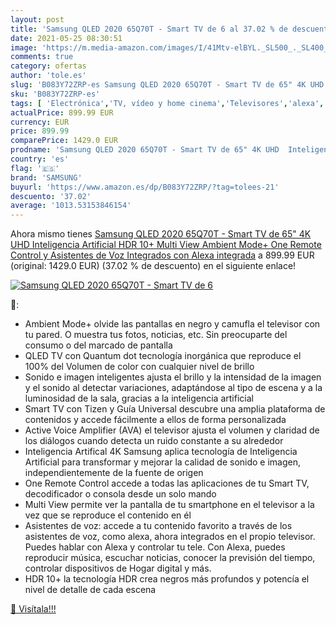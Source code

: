 ```yaml
---
layout: post
title: 'Samsung QLED 2020 65Q70T - Smart TV de 6 al 37.02 % de descuento'
date: 2021-05-25 08:30:51
image: 'https://m.media-amazon.com/images/I/41Mtv-elBYL._SL500_._SL400_.jpg'
comments: true
category: ofertas
author: 'tole.es'
slug: 'B083Y72ZRP-es Samsung QLED 2020 65Q70T - Smart TV de 65" 4K UHD...'
sku: 'B083Y72ZRP-es'
tags: [ 'Electrónica','TV, vídeo y home cinema','Televisores','alexa','samsung', ]
actualPrice: 899.99 EUR
currency: EUR
price: 899.99
comparePrice: 1429.0 EUR
prodname: 'Samsung QLED 2020 65Q70T - Smart TV de 65" 4K UHD  Inteligencia Artificial  HDR 10+  Multi View  Ambient Mode+  One Remote Control y Asistentes de Voz Integrados  con Alexa integrada'
country: 'es'
flag: '🇪🇸'
brand: 'SAMSUNG'
buyurl: 'https://www.amazon.es/dp/B083Y72ZRP/?tag=tolees-21'
descuento: '37.02'
average: '1013.53153846154'
---
```


Ahora mismo tienes [Samsung QLED 2020 65Q70T - Smart TV de 65" 4K UHD  Inteligencia Artificial  HDR 10+  Multi View  Ambient Mode+  One Remote Control y Asistentes de Voz Integrados  con Alexa integrada](https://www.amazon.es/dp/B083Y72ZRP/?tag=tolees-21) a 899.99 EUR (original: 1429.0 EUR) (37.02 %  de descuento) en el siguiente enlace!

[![Samsung QLED 2020 65Q70T - Smart TV de 6](https://m.media-amazon.com/images/I/41Mtv-elBYL._SL500_._SL400_.jpg)](https://www.amazon.es/dp/B083Y72ZRP/?tag=tolees-21)

🔎:

- Ambient Mode+ olvide las pantallas en negro y camufla el televisor con tu pared. O muestra tus fotos, noticias, etc. Sin preocuparte del consumo o del marcado de pantalla
- QLED TV con Quantum dot tecnología inorgánica que reproduce el 100% del Volumen de color con cualquier nivel de brillo
- Sonido e imagen inteligentes ajusta el brillo y la intensidad de la imagen y el sonido al detectar variaciones, adaptándose al tipo de escena y a la luminosidad de la sala, gracias a la inteligencia artificial
- Smart TV con Tizen y Guía Universal descubre una amplia plataforma de contenidos y accede fácilmente a ellos de forma personalizada
- Active Voice Amplifier (AVA) el televisor ajusta el volumen y claridad de los diálogos cuando detecta un ruido constante a su alrededor
- Inteligencia Artifical 4K Samsung aplica tecnología de Inteligencia Artificial para transformar y mejorar la calidad de sonido e imagen, independientemente de la fuente de origen
- One Remote Control accede a todas las aplicaciones de tu Smart TV, decodificador o consola desde un solo mando
- Multi View permite ver la pantalla de tu smartphone en el televisor a la vez que se reproduce el contenido en él
- Asistentes de voz: accede a tu contenido favorito a través de los asistentes de voz, como alexa, ahora integrados en el propio televisor. Puedes hablar con Alexa y controlar tu tele. Con Alexa, puedes reproducir música, escuchar noticias, conocer la previsión del tiempo, controlar dispositivos de Hogar digital y más.
- HDR 10+ la tecnología HDR crea negros más profundos y potencía el nivel de detalle de cada escena

[🛒 Visítala!!!](https://www.amazon.es/dp/B083Y72ZRP/?tag=tolees-21)
